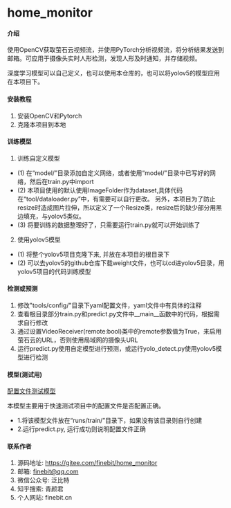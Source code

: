 # home_monitor

#### 介绍
使用OpenCV获取萤石云视频流，并使用PyTorch分析视频流，将分析结果发送到邮箱。可应用于摄像头实时人形检测，发现人形及时通知，并存储视频。

深度学习模型可以自己定义，也可以使用本仓库的，也可以将yolov5的模型应用在本项目下。

#### 安装教程
1. 安装OpenCV和Pytorch
2. 克隆本项目到本地

#### 训练模型
1. 训练自定义模型
- (1) 在“model/”目录添加自定义网络，或者使用“model/”目录中已写好的网络，然后在train.py中import
- (2) 本项目使用的默认使用ImageFolder作为dataset,具体代码在“tool/dataloader.py”中，有需要可以自行更改。
另外，本项目为了防止resize时造成图片拉伸，所以定义了一个Resize类，resize后的缺少部分用黑边填充，与yolov5类似。
- (3) 将要训练的数据整理好了，只需要运行train.py就可以开始训练了
2. 使用yolov5模型
- (1) 将整个yolov5项目克隆下来, 并放在本项目的根目录下
- (2) 可以去yolov5的github仓库下载weight文件，也可以cd进yolov5目录，用yolov5项目的代码训练模型

#### 检测或预测
1. 修改"tools/config/"目录下yaml配置文件，yaml文件中有具体的注释
2. 查看根目录部分train.py和predict.py文件中__main__函数中的代码，根据需求自行修改
3. 通过设置VideoReceiver(remote:bool)类中的remote参数值为True，来启用萤石云的URL，否则使用局域网的摄像头URL
4. 运行predict.py使用自定模型进行预测，或运行yolo_detect.py使用yolov5模型进行检测

#### 模型(测试用)
[配置文件测试模型](https://gitee.com/finebit/home_monitor/releases/focus-net-best.pth.tar)

本模型主要用于快速测试项目中的配置文件是否配置正确。
- 1.将该模型文件放在“runs/train/”目录下，如果没有该目录则自行创建
- 2.运行predict.py, 运行成功则说明配置文件正确

#### 联系作者
1. 源码地址: https://gitee.com/finebit/home_monitor
2. 邮箱: finebit@qq.com
3. 微信公众号: 泛比特
4. 知乎搜索: 青颜君
5. 个人网站: finebit.cn
